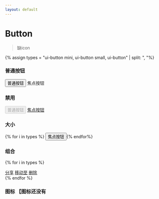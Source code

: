 ```yaml
---
layout: default
---
```


# Button

> 缺icon

{% assign types = "ui-button mini, ui-button small, ui-button"  | split: ", "%}

### 普通按钮

<button class="ui-button">普通按钮</button>
<a class="ui-button btn-primary"><i class="iconfont icon-ceshi mr-5"></i>焦点按钮</a>

### 禁用

<button class="ui-button disabled" disabled>普通按钮</button>
<a href="javascript:;" class="ui-button btn-primary disabled" disabled>焦点按钮</a> 


### 大小

{% for i in types %}
<button class="{{i}} btn-primary">焦点按钮</button>{% endfor%}

### 组合

{% for i in types %} 
<div class="ui-buttons">
    <a href="#" class="{{i}} btn-icon">分享</a>
    <a href="#" class="{{i}}">移动至</a>
    <a href="#" class="{{i}}">删除</a>
</div>
{% endfor %}


### 图标 【图标还没有

<a href="#" class="ui-icon-button"><i class="fa fa-eye"></i></a>
<a href="#" class="ui-icon-button"><i class="fa fa-edit"></i></a>
<a href="#" class="ui-icon-button"><i class="fa fa-ellipsis-h"></i></a>


